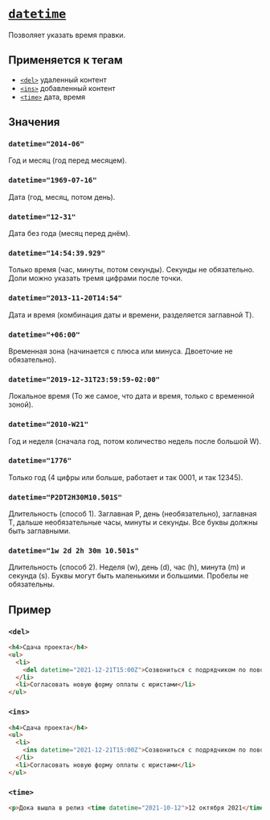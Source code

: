 # [`datetime`](../index.md)

Позволяет указать время правки.

## Применяется к тегам

- [`<del>`](../Tags/del.md) удаленный контент
- [`<ins>`](../Tags/ins.md) добавленный контент
- [`<time>`](../Tags/time.md) дата, время

## Значения

### `datetime="2014-06"`

Год и месяц (год перед месяцем).

### `datetime="1969-07-16"`

Дата (год, месяц, потом день).

### `datetime="12-31"`

Дата без года (месяц перед днём).

### `datetime="14:54:39.929"`

Только время (час, минуты, потом секунды). Секунды не обязательно. Доли можно указать тремя цифрами после точки.

### `datetime="2013-11-20T14:54"`

Дата и время (комбинация даты и времени, разделяется заглавной T).

### `datetime="+06:00"`

Временная зона (начинается с плюса или минуса. Двоеточие не обязательно).

### `datetime="2019-12-31T23:59:59-02:00"`

Локальное время (То же самое, что дата и время, только с временной зоной).

### `datetime="2010-W21"`

Год и неделя (сначала год, потом количество недель после большой W).

### `datetime="1776"`

Только год (4 цифры или больше, работает и так 0001, и так 12345).

### `datetime="P2DT2H30M10.501S"`

Длительность (способ 1). Заглавная P, день (необязательно), заглавная T, дальше необязательные часы, минуты и секунды. Все буквы должны быть заглавными.

### `datetime="1w 2d 2h 30m 10.501s"`

Длительность (способ 2). Неделя (w), день (d), час (h), минута (m) и секунда (s). Буквы могут быть маленькими и большими. Пробелы не обязательны.

## Пример

### `<del>`

```html
<h4>Сдача проекта</h4>
<ul>
  <li>
    <del datetime="2021-12-21T15:00Z">Созвониться с подрядчиком по поводу актов</del>
  </li>
  <li>Согласовать новую форму оплаты с юристами</li>
</ul>
```

### `<ins>`

```html
<h4>Сдача проекта</h4>
<ul>
  <li>
    <ins datetime="2021-12-21T15:00Z">Созвониться с подрядчиком по поводу актов</ins>
  </li>
  <li>Согласовать новую форму оплаты с юристами</li>
</ul>
```

### `<time>`

```html
<p>Дока вышла в релиз <time datetime="2021-10-12">12 октября 2021</time></p>
```
